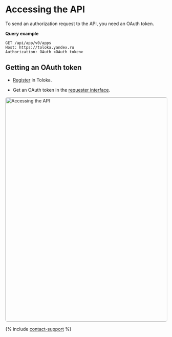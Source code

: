 # Accessing the API

To send an authorization request to the API, you need an OAuth token.

**Query example**

```http
GET /api/app/v0/apps
Host: https://toloka.yandex.ru
Authorization: OAuth <OAuth token>
```

## Getting an OAuth token

- [Register](https://toloka.ai/docs/guide/concepts/access.html) in Toloka.

- Get an OAuth token in the [requester interface](https://platform.toloka.ai/requester/profile/integration).

<a target="_blank" href="https://yastatic.net/s3/doc-binary/src/toloka/en/api/get-oauth-token.png"><img src="https://yastatic.net/s3/doc-binary/src/toloka/en/api/get-oauth-token.png" alt="Accessing the API" style="border:1px solid #ccc;border-radius:6px;cursor:zoom-in;width:700px;" /></a>

{% include [contact-support](../../_includes/contact-support.md) %}